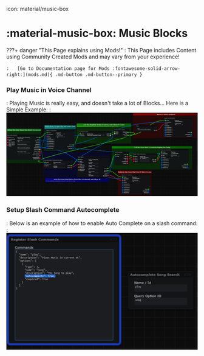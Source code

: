 icon: material/music-box

# :material-music-box: Music Blocks

???+ danger "This Page explains using Mods!"
    :   This Page includes Content using Community Created Mods and may vary from your experience!

    :   [Go to Documentation page for Mods :fontawesome-solid-arrow-right:](mods.md){ .md-button .md-button--primary }

<h3> Play Music in Voice Channel </h3>

:   Playing Music is really easy, and doesn't take a lot of Blocks... Here is a Simple Example:
:   ![PlayInVC](assets/music-blocks/play-music-example.png)

<h3> Setup Slash Command Autocomplete </h3>

:   Below is an example of how to enable Auto Complete on a slash command: 
:   ![AutoCompleteSlashCommands](assets/music-blocks/autocomplete-setup.png)